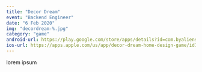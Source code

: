 ```yaml
---
title: "Decor Dream"
event: "Backend Engineer"
date: "6 Feb 2020"
img: "decordream-%.jpg"
category: "game"
android-url: https://play.google.com/store/apps/details?id=com.byaliens.match3.puzzle.house.games
ios-url: https://apps.apple.com/us/app/decor-dream-home-design-game/id1496151505
---
```

lorem ipsum